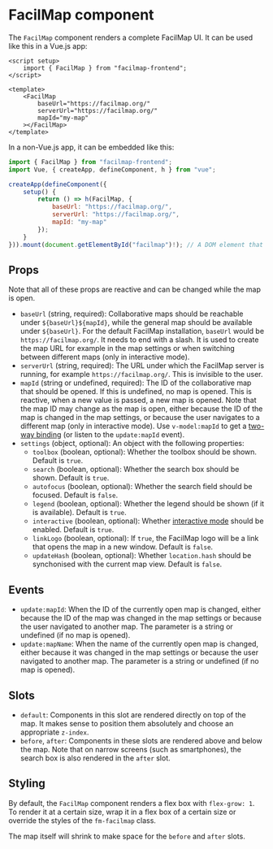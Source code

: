 # FacilMap component

The `FacilMap` component renders a complete FacilMap UI. It can be used like this in a Vue.js app:

```vue
<script setup>
	import { FacilMap } from "facilmap-frontend";
</script>

<template>
	<FacilMap
		baseUrl="https://facilmap.org/"
		serverUrl="https://facilmap.org/"
		mapId="my-map"
	></FacilMap>
</template>
```

In a non-Vue.js app, it can be embedded like this:

```javascript
import { FacilMap } from "facilmap-frontend";
import Vue, { createApp, defineComponent, h } from "vue";

createApp(defineComponent({
	setup() {
		return () => h(FacilMap, {
			baseUrl: "https://facilmap.org/",
			serverUrl: "https://facilmap.org/",
			mapId: "my-map"
		});
	}
})).mount(document.getElementById("facilmap")!); // A DOM element that be replaced with the FacilMap component
```

## Props

Note that all of these props are reactive and can be changed while the map is open.

* `baseUrl` (string, required): Collaborative maps should be reachable under `${baseUrl}${mapId}`, while the general map should be available under `${baseUrl}`. For the default FacilMap installation, `baseUrl` would be `https://facilmap.org/`. It needs to end with a slash. It is used to create the map URL for example in the map settings or when switching between different maps (only in interactive mode).
* `serverUrl` (string, required): The URL under which the FacilMap server is running, for example `https://facilmap.org/`. This is invisible to the user.
* `mapId` (string or undefined, required): The ID of the collaborative map that should be opened. If this is undefined, no map is opened. This is reactive, when a new value is passed, a new map is opened. Note that the map ID may change as the map is open, either because the ID of the map is changed in the map settings, or because the user navigates to a different map (only in interactive mode). Use `v-model:mapId` to get a [two-way binding](https://vuejs.org/guide/essentials/forms.html) (or listen to the `update:mapId` event).
* `settings` (object, optional): An object with the following properties:
	* `toolbox` (boolean, optional): Whether the toolbox should be shown. Default is `true`.
	* `search` (boolean, optional): Whether the search box should be shown. Default is `true`.
	* `autofocus` (boolean, optional): Whether the search field should be focused. Default is `false`.
	* `legend` (boolean, optional): Whether the legend should be shown (if it is available). Default is `true`.
	* `interactive` (boolean, optional): Whether [interactive mode](../embed.md#interactive-mode) should be enabled. Default is `true`.
	* `linkLogo` (boolean, optional): If `true`, the FacilMap logo will be a link that opens the map in a new window. Default is `false`.
	* `updateHash` (boolean, optional): Whether `location.hash` should be synchonised with the current map view. Default is `false`.

## Events

* `update:mapId`: When the ID of the currently open map is changed, either because the ID of the map was changed in the map settings or because the user navigated to another map. The parameter is a string or undefined (if no map is opened).
* `update:mapName`: When the name of the currently open map is changed, either because it was changed in the map settings or because the user navigated to another map. The parameter is a string or undefined (if no map is opened).

## Slots

* `default`: Components in this slot are rendered directly on top of the map. It makes sense to position them absolutely and choose an appropriate `z-index`.
* `before`, `after`: Components in these slots are rendered above and below the map. Note that on narrow screens (such as smartphones), the search box is also rendered in the `after` slot.

## Styling

By default, the `FacilMap` component renders a flex box with `flex-grow: 1`. To render it at a certain size, wrap it in a flex box of a certain size or override the styles of the `fm-facilmap` class.

The map itself will shrink to make space for the `before` and `after` slots.